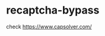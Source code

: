 # recaptcha-bypass
check https://www.capsolver.com/ 



















                                                                                                                                                                                       